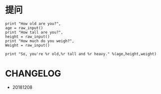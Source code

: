 # 提问

    print "How old are you?",
    age = raw_input()
    print "How tall are you?",
    height = raw_input()
    print "How much do you weigh?",
    Weight = raw_input()
    
    print "So, you're %r old,%r tall and %r heavy." %(age,height,weight)
    









# CHANGELOG
- 20181208 
